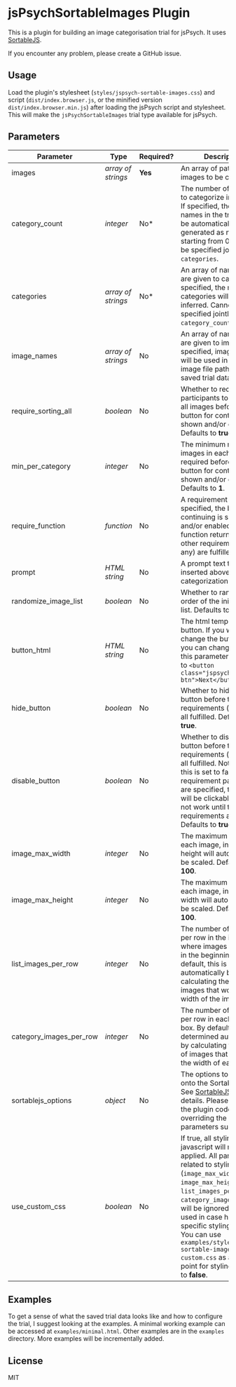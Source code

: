 # jsPsychSortableImages Plugin

This is a plugin for building an image categorisation trial for jsPsych. It uses [SortableJS](https://sortablejs.github.io/Sortable/). 

If you encounter any problem, please create a GitHub issue.

## Usage

Load the plugin's stylesheet (`styles/jspsych-sortable-images.css`) and script (`dist/index.browser.js`, or the minified version `dist/index.browser.min.js`) after loading the jsPsych script and stylesheet. This will make the `jsPsychSortableImages` trial type available for jsPsych. 

## Parameters
| **Parameter**           | **Type**           | **Required?** | **Description**                                                                                                                                                                                                                                                                                                                                                                           |
|-------------------------|--------------------|---------------|-------------------------------------------------------------------------------------------------------------------------------------------------------------------------------------------------------------------------------------------------------------------------------------------------------------------------------------------------------------------------------------------|
| images                  | _array of strings_ | **Yes**       | An array of paths to the images to be categorized                                                                                                                                                                                                                                                                                                                                         |
| category_count          | _integer_          | No*           | The number of categories to categorize images into. If specified, the category names in the trial data will be automatically generated as numbers, starting from 0. Cannot be specified jointly with `categories`.                                                                                                                                                                        |
| categories              | _array of strings_ | No*           | An array of names that are given to categories. If specified, the number of categories will be inferred. Cannot be specified jointly with `category_count`.                                                                                                                                                                                                                               |
| image\_names            | _array of strings_ | No            | An array of names that are given to images. If specified, image names will be used in place of image file paths in the saved trial data.                                                                                                                                                                                                                                                  |
| require\_sorting\_all   | _boolean_          | No            | Whether to require participants to categorize all images before the button for continuing is shown and/or enabled. Defaults to **true**.                                                                                                                                                                                                                                                  |
| min\_per\_category      | _integer_          | No            | The minimum number of images in each category required before the button for continuing is shown and/or enabled. Defaults to **1**.                                                                                                                                                                                                                                                       |
| require\_function       | _function_         | No            | A requirement function. If specified, the button for continuing is shown and/or enabled only if this function returns true and other requirements (if any) are fulfilled.                                                                                                                                                                                                                 |
| prompt                  | _HTML string_      | No            | A prompt text that is inserted above the categorization zone.                                                                                                                                                                                                                                                                                                                             |
| randomize_image_list    | _boolean_          | No            | Whether to randomize the order of the initial image list. Defaults to **true**.                                                                                                                                                                                                                                                                                                           |
| button\_html            | _HTML string_      | No            | The html template for the button. If you want to change the button text, you can change it using this parameter. Defaults to `<button class="jspsych-btn">Next</button>`                                                                                                                                                                                                                  |
| hide\_button            | _boolean_          | No            | Whether to hide the button before the requirements (if any) are all fulfilled. Defaults to **true**.                                                                                                                                                                                                                                                                                      |
| disable\_button         | _boolean_          | No            | Whether to disable the button before the requirements (if any) are all fulfilled. Note that if this is set to false but the requirement parameters are specified, the button will be clickable, but will not work until those requirements are fulfilled. Defaults to **true**.                                                                                                           |
| image_max_width         | _integer_          | No            | The maximum width of each image, in pixels. The height will automatically be scaled. Defaults to **100**.                                                                                                                                                                                                                                                                                 |
| image_max_height        | _integer_          | No            | The maximum height of each image, in pixels. The width will automatically be scaled. Defaults to **100**.                                                                                                                                                                                                                                                                                 |
| list_images_per_row     | _integer_          | No            | The number of images per row in the image list where images are placed in the beginning. By default, this is determined automatically by calculating the number of images that would fit the width of the image list.                                                                                                                                                                     |
| category_images_per_row | _integer_          | No            | The number of images per row in each category box. By default, this is determined automatically by calculating the number of images that would fit the width of each box.                                                                                                                                                                                                                 |
| sortablejs_options      | _object_           | No            | The options to be passed onto the Sortable object. See [SortableJS](https://sortablejs.github.io/Sortable/) for more details. Please also check the plugin code to avoid overriding the crucial parameters such as `group`                                                                                                                                                                |
| use_custom_css          | _boolean_          | No            | If true, all styling done via javascript will not be applied. All parameters related to styling (`image_max_width`, `image_max_height`, `list_images_per_row`, `category_images_per_row`) will be ignored. To be used in case highly specific styling is needed. You can use `examples/styles/jspsych-sortable-images-custom.css` as a starting point for styling. Defaults to **false**. |

## Examples

To get a sense of what the saved trial data looks like and how to configure the trial, I suggest looking at the examples. A minimal working example can be accessed at `examples/minimal.html`. Other examples are in the `examples` directory. More examples will be incrementally added.

## License

MIT